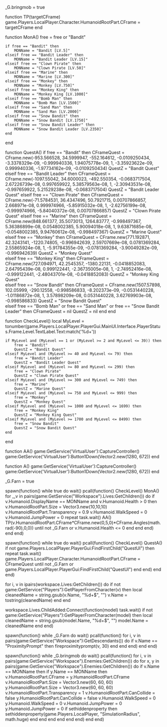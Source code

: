 _G.bringmob = true

function TP(targetCFrame)
    game.Players.LocalPlayer.Character.HumanoidRootPart.CFrame = targetCFrame
end

function MonA()
    free = free or "Bandit"
    
    if free == "Bandit" then
        MONName = "Bandit [LV.5]"
    elseif free == "Bandit Leader" then
        MONName = "Bandit Leader [LV.15]"
    elseif free == "Clown Pirate" then
        MONName = "Clown Pirate [LV.50]"
    elseif free == "Marine" then
        MONName = "Marine [LV.300]"
    elseif free == "Monkey" then
        MONName = "Monkey [LV.750]"
    elseif free == "Monkey King" then
        MONName = "Monkey King [LV.1000]"
    elseif free == "Bomb Man" then
        MONName = "Bomb Man [LV.1500]"
    elseif free == "Sand Man" then
        MONName = "Sand Man [LV.2000]"
    elseif free == "Snow Bandit" then
        MONName = "Snow Bandit [LV.1750]"
    elseif free == "Snow Bandit Leader" then
        MONName = "Snow Bandit Leader [LV.2350]"
    end
end

function QuestA()
    if free == "Bandit" then
        CFrameQuest = CFrame.new(-953.566528, 34.5999947, -552.164612, -0.0109250434, -3.3378329e-09, -0.999940336, 1.94075778e-09, 1, -3.35923622e-09, 0.999940336, -1.97734162e-09, -0.0109250434)
        QuestZ = "Bandit Quest"
    elseif free == "Bandit Leader" then
        CFrameQuest = CFrame.new(-1097.55042, 34.6000023, -492.550354, -0.0683717504, 2.67226739e-08, 0.997659922, 5.38579563e-08, 1, -2.30943531e-08, -0.997659922, 5.21529238e-08, -0.0683717504)
        QuestZ = "Bandit Leader Quest"
    elseif free == "Clown Pirate" then
        CFrameQuest = CFrame.new(-71.5784531, 36.4347496, 50.7921715, 0.00707866857, 2.668971e-08, 0.999974966, -5.85915032e-08, 1, -2.62756199e-08, -0.999974966, -5.84040372e-08, 0.00707866857)
        QuestZ = "Clown Pirate Quest"
    elseif free == "Marine" then
        CFrameQuest = CFrame.new(848.661377, 35.5073013, 1264.83777, -0.998497367, 5.36386899e-08, 0.0548002385, 5.90094018e-08, 1, 9.63871685e-08, -0.0548002385, 9.94760612e-08, -0.998497367)
        QuestZ = "Marine Quest" 
    elseif free == "Monkey" then
        CFrameQuest = CFrame.new(771.192871, 42.3243141, -1220.74805, -0.996942639, 2.59707669e-08, 0.0781369284, 2.55865924e-08, 1, -5.91784355e-09, -0.0781369284, -3.90049282e-09, -0.996942639)
        QuestZ = "Monkey Quest"  
    elseif free == "Monkey King" then
        CFrameQuest = CFrame.new(727.094971, 42.2545357, -1380.22131, -0.0418852083, 2.64795439e-08, 0.999122441, -2.36735005e-08, 1, -2.74952416e-08, -0.999122441, -2.48043701e-08, -0.0418852083)
        QuestZ = "Monkey King Quest"  
    elseif free == "Snow Bandit" then
        CFrameQuest = CFrame.new(1507.57898, 102.05999, -290.12558, -0.998586833, -8.202373e-09, -0.0531440228, -1.01186872e-08, 1, 3.57898209e-08, 0.0531440228, 3.62769903e-08, -0.998586833)
        QuestZ = "Snow Bandit Quest"  
    elseif free == "Bomb Man" or free == "Sand Man" or free == "Snow Bandit Leader" then
        CFrameQuest = nil
        QuestZ = nil
    end
end


function CheckLevel()
    local MyLevel = tonumber(game.Players.LocalPlayer.PlayerGui.MainUI.Interface.PlayerStatus.Frame.Level.TextLabel.Text:match('%d+'))
    
    if MyLevel and (MyLevel == 1 or (MyLevel >= 2 and MyLevel <= 39)) then
        free = "Bandit"
        QuestZ = "Bandit Quest"
    elseif MyLevel and (MyLevel >= 40 and MyLevel <= 79) then
        free = "Bandit Leader"
        QuestZ = "Bandit Leader Quest"
    elseif MyLevel and (MyLevel >= 80 and MyLevel <= 299) then
        free = "Clown Pirate"
        QuestZ = "Clown Pirate Quest"
    elseif MyLevel and (MyLevel >= 300 and MyLevel <= 749) then
        free = "Marine"
        QuestZ = "Marine Quest"
    elseif MyLevel and (MyLevel >= 750 and MyLevel <= 999) then
        free = "Monkey"
        QuestZ = "Monkey Quest"
    elseif MyLevel and (MyLevel >= 1000 and MyLevel <= 1699) then
        free = "Monkey King"
        QuestZ = "Monkey King Quest"
    elseif MyLevel and (MyLevel >= 1700 and MyLevel <= 8499) then
        free = "Snow Bandit"
        QuestZ = "Snow Bandit Quest"
    end
end

function AA()
    game:GetService('VirtualUser'):CaptureController()
    game:GetService('VirtualUser'):Button1Down(Vector2.new(1280, 672))
end

function A()
    game:GetService('VirtualUser'):CaptureController()
    game:GetService('VirtualUser'):Button1Down(Vector2.new(1280, 672))
end

_G.Farn = true

spawn(function()
    while true do
        wait()
        pcall(function()
            CheckLevel()
            MonA()
            for _,v in pairs(game:GetService("Workspace").Lives:GetChildren()) do
                if v.Humanoid.DisplayName == MONName and v.Humanoid.Health > 0 then
                    v.HumanoidRootPart.Size = Vector3.new(10,10,10)
                    v.HumanoidRootPart.Transparency = 0.9
                    v.Humanoid.WalkSpeed = 0
                    v.Humanoid.JumpPower = 0
                    repeat task.wait()
                        AA()
                        TP(v.HumanoidRootPart.CFrame*CFrame.new(0,5,0)*CFrame.Angles(math.rad(-90),0,0))
                    until not _G.Farn or v.Humanoid.Health <= 0
                end
            end
        end)
    end
end)

spawn(function()
    while true do
        wait()
        pcall(function()
            CheckLevel()
            QuestA()
            if not game.Players.LocalPlayer.PlayerGui:FindFirstChild("QuestUI") then
                repeat task.wait()
                    game.Players.LocalPlayer.Character.HumanoidRootPart.CFrame = CFrameQuest
                until not _G.Farn or game.Players.LocalPlayer.PlayerGui:FindFirstChild("QuestUI")
            end
        end)
    end
end)

for i, v in ipairs(workspace.Lives:GetChildren()) do
    if not game:GetService("Players"):GetPlayerFromCharacter(v) then
        local cleanedName = string.gsub(v.Name, "%d+$", "")
        v.Name = tostring(cleanedName)
    end
end

workspace.Lives.ChildAdded:Connect(function(model)
    task.wait()
    if not game:GetService("Players"):GetPlayerFromCharacter(model) then
        local cleanedName = string.gsub(model.Name, "%d+$", "")
        model.Name = cleanedName
    end
end)

spawn(function()
    while _G.Farn do
        wait()
        pcall(function()
            for i, v in pairs(game:GetService("Workspace"):GetDescendants()) do
                if v.Name == "ProximityPrompt" then
                    fireproximityprompt(v, 30)
                end
            end
        end)
    end
end)

spawn(function()
    while _G.bringmob do
        wait()
        pcall(function()
            for i, v in pairs(game:GetService("Workspace").Enemies:GetChildren()) do
                for x, y in pairs(game:GetService("Workspace").Enemies:GetChildren()) do
                    if v.Name == MONName then
                        if y.Name == MONName then
                            v.HumanoidRootPart.CFrame = y.HumanoidRootPart.CFrame
                            v.HumanoidRootPart.Size = Vector3.new(60, 60, 60)
                            y.HumanoidRootPart.Size = Vector3.new(60, 60, 60)
                            v.HumanoidRootPart.Transparency = 1
                            v.HumanoidRootPart.CanCollide = false
                            y.HumanoidRootPart.CanCollide = false
                            v.Humanoid.WalkSpeed = 0
                            y.Humanoid.WalkSpeed = 0
                            v.Humanoid.JumpPower = 0
                            y.Humanoid.JumpPower = 0
                            if sethiddenproperty then
                                sethiddenproperty(game.Players.LocalPlayer, "SimulationRadius", math.huge)
                            end
                        end
                    end
                end
            end
        end)
    end
end)


